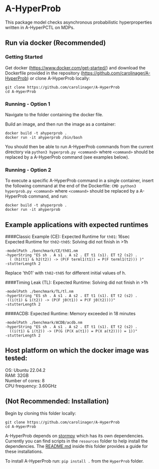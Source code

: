 # A-HyperProb

This package model checks asynchronous probabilistic hyperproperties written in A-HyperPCTL on MDPs.

## Run via docker (Recommended)

### Getting Started
Get docker (https://www.docker.com/get-started/) and download the Dockerfile provided in the repository (https://github.com/carolinager/A-HyperProb) or clone A-HyperProb locally:

```
git clone https://github.com/carolinager/A-HyperProb
cd A-HyperProb
```

### Running - Option 1
Navigate to the folder containing the docker file.

Build an image, and then run the image as a container:

```
docker build -t ahyperprob .
docker run -it ahyperprob /bin/bash
```

You should then be able to run A-HyperProb commands from the current directory via ```python3 hyperprob.py <command>``` where ```<command>``` should be replaced by a A-HyperProb command (see examples below).

### Running - Option 2
To execute a specific A-HyperProb command in a single container, insert the following command at the end of the Dockerfile:
```CMD python3 hyperprob.py <command>```
where ```<command>``` should be replaced by a A-HyperProb command, and run:

```
docker build -t ahyperprob .
docker run -it ahyperprob
```

## Example applications with expected runtimes
####Classic Example (CE):
Expected Runtime for ```th01```: 16sec <br>
Expected Runtime for ```th02```-```th05```: Solving did not finish in >1h

```
-modelPath ./benchmark/CE/th01.nm
-hyperString "ES sh . A s1 . A s2 . ET t1 (s1). ET t2 (s2) .
  ( (h1(t1) & h2(t2)) -> (P(F terml1(t1)) = P(F terml1(t2))) )"
-stutterLength 2
```
Replace 'th01' with ```th02```-```th05``` for different initial values of h.

####Timing Leak (TL):
Expected Runtime: Solving did not finish in >1h

```
-modelPath ./benchmark/TL/tl.nm
-hyperString "ES sh . A s1 . A s2 . ET t1 (s1). ET t2 (s2) .
 ((i(t1) & i(t2)) -> (P(F j0(t1)) = P(F j0(t2))))"
-stutterLength 2
```

####ACDB:
Expected Runtime: Memory exceeded in 18 minutes

```
-modelPath ./benchmark/ACDB/acdb.nm
-hyperString "ES sh . A s1 . A s2 . ET t1 (s1). ET t2 (s2) .
  ((i(t1) & i(t2)) -> (P(G (P(X a(t1)) = P(X a(t2)))) = 1))"
-stutterLength 2
```


## Host platform on which the docker image was tested:
OS: Ubuntu 22.04.2<br>
RAM: 32GB<br>
Number of cores: 8<br>
CPU frequency: 3.60GHz


## (Not Recommended: Installation)

Begin by cloning this folder locally:
```
git clone https://github.com/carolinager/A-HyperProb
cd A-HyperProb
```
A-HyperProb depends on [stormpy](https://github.com/moves-rwth/stormpy) which has its own dependencies. Currently you can find scripts in the `resources` folder to help install the dependencies. The [README.md](resources/README.md) inside this folder provides a guide for these installations.


To install A-HyperProb run:
`pip install .` from the `HyperProb` folder.
